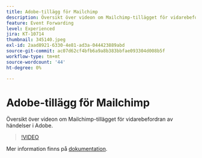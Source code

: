 ```yaml
---
title: Adobe-tillägg för Mailchimp
description: Översikt över videon om Mailchimp-tillägget för vidarebefordran av händelser i Adobe.
feature: Event Forwarding
level: Experienced
jira: KT-10714
thumbnail: 345140.jpeg
exl-id: 2aad8921-6330-4e81-ad3a-044423889abd
source-git-commit: ac07d62cf4bfb6a9a8b383bbfae093304d008b5f
workflow-type: tm+mt
source-wordcount: '44'
ht-degree: 0%

---
```


# Adobe-tillägg för Mailchimp

Översikt över videon om Mailchimp-tillägget för vidarebefordran av händelser i Adobe.

>[!VIDEO](https://video.tv.adobe.com/v/345140/?quality=12&learn=on)

Mer information finns på [dokumentation](https://experienceleague.adobe.com/docs/experience-platform/tags/extensions/adobe/mailchimp-edge/overview.html).
